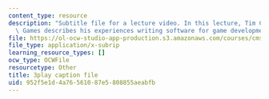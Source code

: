 ```yaml
---
content_type: resource
description: "Subtitle file for a lecture video. In this lecture, Tim Cowan of EA\
  \ Games describes his experiences writing software for game development.\t\t"
file: https://ol-ocw-studio-app-production.s3.amazonaws.com/courses/cms-611j-creating-video-games-fall-2014/952f5e1d4a76561087e5808855aeabfb_J4pnlCBTJYc.vtt
file_type: application/x-subrip
learning_resource_types: []
ocw_type: OCWFile
resourcetype: Other
title: 3play caption file
uid: 952f5e1d-4a76-5610-87e5-808855aeabfb
---
```

